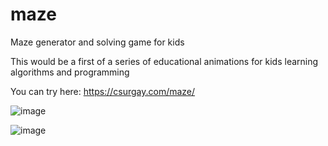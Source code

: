 # maze
Maze generator and solving game for kids

This would be a first of a series of educational animations for kids learning algorithms and programming

You can try here: https://csurgay.com/maze/

![image](https://github.com/csurgay/maze/assets/6297098/b2137717-9291-4745-b521-6adc3843022f)

![image](https://github.com/csurgay/maze/assets/6297098/fa02b1e7-0a3e-4785-b9b7-b54e22e80711)
